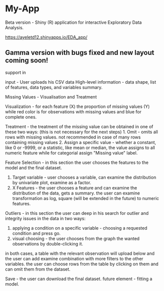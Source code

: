 # My-App
Beta version - 
Shiny (R) application for interactive Exploratory Data Analysis. 

https://ayeletd12.shinyapps.io/EDA_app/

## Gamma version with bugs fixed and new layout coming soon! ## 

support in 

input - User uploads his CSV data
High-level information - data shape, list of features, data types, and variables summary.

Missing Values - Visualisation and Treatment

  Visualization - for each feature (X) the proportion of missing values (Y) while red color is for observations with missing values and blue for complete ones.
  
  Treatment - the treatment of the missing value can be obtained in one of these two ways: (this is not necessary for the next steps)
    1. Omit - omits all rows with missing values. not recommended in case of many rows containing missing values 
    2. Assign a specific value - whether a constant, like 0 or -9999, or a statistic, like mean or median, the value assigns to all numeric feature while for categorial assign "Missing value" label.  
    
Feature Selection - in this section the user chooses the features to the model and the final dataset.
  
  1. Target variable - user chooses a variable, can examine the distribution by univariate plot, examine as a factor. 
  2. X Features - the user chooses a feature and can examine the distribution of the data, gets a summary. the user can examine transformation as log, square (will be extended in the future) to numeric features. 
  
Outliers - in this section the user can deep in his search for outlier and integrity issues in the data in two ways:
  1. applying a condition on a specific variable - choosing a requested condition and press go. 
  2. visual choosing - the user chooses from the graph the wanted observations by double-clicking it.
  
  in both cases, a table with the relevant observation will upload below and the user can add examine combination with more filters to the other variables. the user can choose rows from the table by clicking on them and can omit them from the dataset. 
  
Save - the user can download the final dataset. 
  future element - fitting a model.


